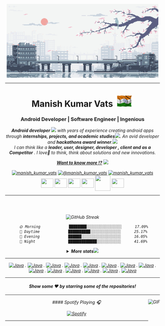 
<p align="center">
  <img src="https://github.com/Manish-Kumar-Vats/Manish-Kumar-Vats/blob/main/images/500b27120a0a261bfab28f0390bf48df.gif" height="240"/>
</p>
<hr>
<h1 align="center">Manish Kumar Vats <img src="https://raw.githubusercontent.com/manish-kumar-vats/manish-kumar-vats/master/images/flag.gif" width="60px"></h1>
<!-- 
<h1 align="center">Manish Kumar Vats <img src="https://i.pinimg.com/originals/0f/8c/d4/0f8cd44e1e79663363a7438565fc6f8d.gif" width="50px"></h1> -->
<h3 align="center">Android Developer | Software Engineer | Ingenious </h3>

<p align="center">
  <em>
  <b> Android developer </b><img src="https://media.giphy.com/media/UQJlZ2OcaCA2RLfGiZ/giphy.gif"   width="16"/> with years of experience creating android
apps through <b>internships, projects, and academic studies<img src="https://media.giphy.com/media/LEe5yo2E9Fi3FmuEPK/giphy.gif"   width="20"/></b>.  An
avid developer and <b>hackathons award winner</b>.<img src="https://media.giphy.com/media/YkmTd61uo4MvsNdImM/giphy.gif" width="20" /><br>I can think like a <b>leader, user, designer, developer , client and as a Competitor</b> .
I love🤍 to think, think about solutions and new innovations.


<div align="center">
 <a href="https://docs.google.com/spreadsheets/d/1KMTPicXQAzhNsMLTBzooKtLBee37PrPICdYsfQ33zXw/edit?usp=sharing"> <b>Want to know more !?</b></a> <img src="https://media.giphy.com/media/YOSnx2K7DS2wWbBA0k/giphy.gif" width="50" />

<p align="center">
<a href="https://www.linkedin.com/in/manish-kumar-vats/" target="blank"><img align="center" src="https://simpleicons.org/icons/linkedin.svg" alt="manish_kumar_vats" height="30" width="40" /></a>
<a href="https://www.hackerrank.com/ManishKumarVats" target="blank"><img align="center" src="https://simpleicons.org/icons/hackerrank.svg" alt="@manish_kumar_vats" height="30" width="40" /></a>
<a href="https://leetcode.com/mvats77947794/" target="blank"><img align="center" src="https://simpleicons.org/icons/leetcode.svg" alt="manish_kumar_vats" height="30" width="40" /></a>
 <a href = "mailto: mvats77947794@gmail.com"><img align="center" src="https://simpleicons.org/icons/gmail.svg" height="30" width="40" /></a>
 <a href = "https://github.com/Manish-Kumar-Vats"><img align="center" src="https://simpleicons.org/icons/github.svg" height="30" width="40" /></a>
 <a href = "https://open.kakao.com/me/manish"><img align="center" src="https://simpleicons.org/icons/kakaotalk.svg" height="30" width="40" /></a>
 <a href = "https://google.dev/u/103856551067655437378"><img align="center" src="https://simpleicons.org/icons/android.svg" height="30" width="40" /></a>
 <a href = "https://google.dev/u/103856551067655437378"><img align="center" src="https://media.giphy.com/media/llarwdtFqG63IlqUR1/giphy.gif" height="50" width="50" /></a>
 <a href = "https://stackoverflow.com/users/11256640/manish-kumar-vats">
 <img align="center" src="https://simpleicons.org/icons/stackoverflow.svg" height="30" width="40" /></a>
</p>
<div>
<hr>
<br>
<br>
<div align="center">

![GitHub Streak](https://github-readme-streak-stats.herokuapp.com/?user=manish-kumar-vats)

</div>


```text
  🌞 Morning             ████████░░░░░░░░░░░░░░░░      17.09% 
  🌆 Daytime             ██████████░░░░░░░░░░░░░░      25.17% 
  🌃 Evening             ██████░░░░░░░░░░░░░░░░░░      16.05% 
 🌙 Night               █████████████░░░░░░░░░░░      41.69%

```

<details align="center">
  <summary><b>More stats</b><img src="https://media.giphy.com/media/izafuYxrFSEfMDKbJj/giphy.gif" width="28" /></summary>
 <br>
<a href="https://github.com/manish-kumar-vats?tab=repositories" align="center">
  <img align="center" src="https://github-readme-stats.vercel.app/api?username=manish-kumar-vats&show_icons=true&line_height=33&count_private=true&title_color=41d51e&text_color=888888&bg_color=fdfdfd" alt="Manish's GitHub Stats" />
</a>
<br>
<br>
<a href="https://github.com/manish-kumar-vats?tab=repositories">
  <img  src="https://github-readme-stats.vercel.app/api/top-langs/?username=manish-kumar-vats&title_color=41d51e&text_color=000000&bg_color=fdfdfd&layout=compact" />
</a>
 <br>
 <br>

> Some recent projects:
<div>
<p>
<p>
<a href="https://play.google.com/store/apps/details?id=ai.secondbuy.www.secondbuy"> <img align="left" src="https://github.com/Manish-Kumar-Vats/Manish-Kumar-Vats/blob/main/images/secondbuy.PNG" /></a>
<a href="https://play.google.com/store/apps/details?id=in.envites.android">
 <img align="right" src="https://github.com/Manish-Kumar-Vats/Manish-Kumar-Vats/blob/main/images/envites.PNG" /></a>
</p>
<br><br>
<p>
<a href="https://github.com/Manish-Kumar-Vats/Chat-App">  <img align="left" src="https://github-readme-stats.vercel.app/api/pin/?username=Manish-Kumar-Vats&repo=Chat-App" /></a>
<a href="https://github.com/Manish-Kumar-Vats/Delhi-Tour-App"> <img align="right" src="https://github-readme-stats.vercel.app/api/pin/?username=Manish-Kumar-Vats&repo=Delhi-Tour-App" /></a>
</p>
</p>
<hr>

<!-- 
> Some recent contributions:
|      Project :octocat:   |     Issues :bug:   | Open PRs :bell:  | Closed PRs :fire:  |
|-------------|-------------------|---|---|
| [**Port Scanner**](https://github.com/vinitshahdeo/PortScanner) | [![GitHub issues](https://img.shields.io/github/issues/vinitshahdeo/PortScanner?color=green&logo=github&style=flat)](https://github.com/vinitshahdeo/PortScanner/issues) | [![GitHub PRs](https://img.shields.io/github/issues-pr/vinitshahdeo/PortScanner?style=flat&logo=github)](https://github.com/vinitshahdeo/PortScanner/pulls)  | [![GitHub PRs](https://img.shields.io/github/issues-pr-closed/vinitshahdeo/PortScanner?style=flat&color=critical&logo=github)](https://github.com/vinitshahdeo/PortScanner/pulls?q=is%3Apr+is%3Aclosed)  |
| [**Water Monitoring System**](https://github.com/vinitshahdeo/Water-Monitoring-System/) | [![GitHub issues](https://img.shields.io/github/issues/vinitshahdeo/Water-Monitoring-System?color=green&logo=github&style=flat)](https://github.com/vinitshahdeo/Water-Monitoring-System/issues) | [![GitHub PRs](https://img.shields.io/github/issues-pr/vinitshahdeo/Water-Monitoring-System?style=flat&logo=github)](https://github.com/vinitshahdeo/Water-Monitoring-System/pulls)  | [![GitHub PRs](https://img.shields.io/github/issues-pr-closed/vinitshahdeo/Water-Monitoring-System?style=flat&color=critical&logo=github)](https://github.com/vinitshahdeo/Water-Monitoring-System/pulls?q=is%3Apr+is%3Aclosed)   | -->

>

<sup><kbd>***[Click here](https://github.com/Manish-Kumar-Vats?tab=repositories)***</kbd> *to view my other projects.</sup>* 

<div align="center">

[![PRs Welcome](https://img.shields.io/badge/PRs-welcome-brightgreen.svg?style=flat&logo=github)](https://github.com/manish-kumar-vats) [![Visitors](https://visitor-badge.glitch.me/badge?page_id=manish-kumar-vats.visitor-badge)](https://github.com/manish-kumar-vats) [![Open Source Love](https://badges.frapsoft.com/os/v2/open-source.svg?v=103)](https://github.com/manish-kumar-vats)
<!-- 
![Profile Views](https://komarev.com/ghpvc/?username=manish-kumar-vats) -->

 </div>
 
 <div>

  > GitHub 4 life 

  [![GitHub Game of Life](https://github4life.herokuapp.com/manish-kumar-vats.gif?z=6)](https://github4life.herokuapp.com/manish-kumar-vats)
  </div>
</details>

<hr>

<p align="left">

[![Java](https://img.shields.io/badge/Material--UI-0081CB?style=for-the-badge&logo=material-ui&logoColor=white)]() . [![Java](https://img.shields.io/badge/Java-ED8B00?style=for-the-badge&logo=java&logoColor=white)]() . [![Java](https://img.shields.io/badge/HTML-239120?style=for-the-badge&logo=html5&logoColor=white)]() . [![Java](https://img.shields.io/badge/CSS-239120?&style=for-the-badge&logo=css3&logoColor=white)]() . [![Java](https://img.shields.io/badge/Python-3776AB?style=for-the-badge&logo=python&logoColor=white)]() . [![Java](https://img.shields.io/badge/Microsoft_Azure-0089D6?style=for-the-badge&logo=microsoft-azure&logoColor=white)]() . [![Java](https://img.shields.io/badge/Google_Cloud-4285F4?style=for-the-badge&logo=google-cloud&logoColor=white)]() . [![Java](https://img.shields.io/badge/Unity-100000?style=for-the-badge&logo=unity&logoColor=white)]() . [![Java](https://img.shields.io/badge/Markdown-000000?style=for-the-badge&logo=markdown&logoColor=white)]() . [![Java](https://img.shields.io/badge/Kotlin-0095D5?&style=for-the-badge&logo=kotlin&logoColor=white)]() . [![Java](https://img.shields.io/badge/C%2B%2B-00599C?style=for-the-badge&logo=c%2B%2B&logoColor=white)]()  . [![Java](https://img.shields.io/badge/MySQL-00000F?style=for-the-badge&logo=mysql&logoColor=white)]() . [![Java](https://img.shields.io/static/v1?label=&message=Android&color=<LightGreen>)]() . [![Java](https://img.shields.io/badge/Python-informational?style=flat&logo=python&logoColor=white&color=6aa6f8)]()

</p>

<hr>
<div align="center">

#### Show some ❤️ by starring some of the repositories!
</div>

 <!-- <a href="https://auth.geeksforgeeks.org/user/akash_chowrasia/profile" target="blank"><img align="center" src="https://cdn.jsdelivr.net/npm/simple-icons@3.0.1/icons/geeksforgeeks.svg" alt="akash_chowrasia" height="30" width="40" /></a>
<a href="https://www.facebook.com/akash.chowrasia.908/" target="blank"><img align="center" src="https://cdn.jsdelivr.net/npm/simple-icons@3.0.1/icons/facebook.svg" alt="akash chowrasia" height="30" width="40" /></a>
  <a href="https://gitlab.com/manish-kumar-vats" target="_blank"><img align="center" src="https://github.com/manish-kumar-vats/manish-kumar-vats/blob/main/images/gitlab-512.png" alt="Manish_Vats" height="30" width="40" /></a>  -->


---
<img align="right" alt="GIF" height="170px" src="https://media.giphy.com/media/J5B1Y8QZnzXXbLQIBu/giphy.gif" />
#### Spotify Playing 🎧

[![Spotify](https://novatorem.visualbean.vercel.app/api/spotify)](https://open.spotify.com/user/4nburt2mhqvbt2rx0s6l27egj)

---